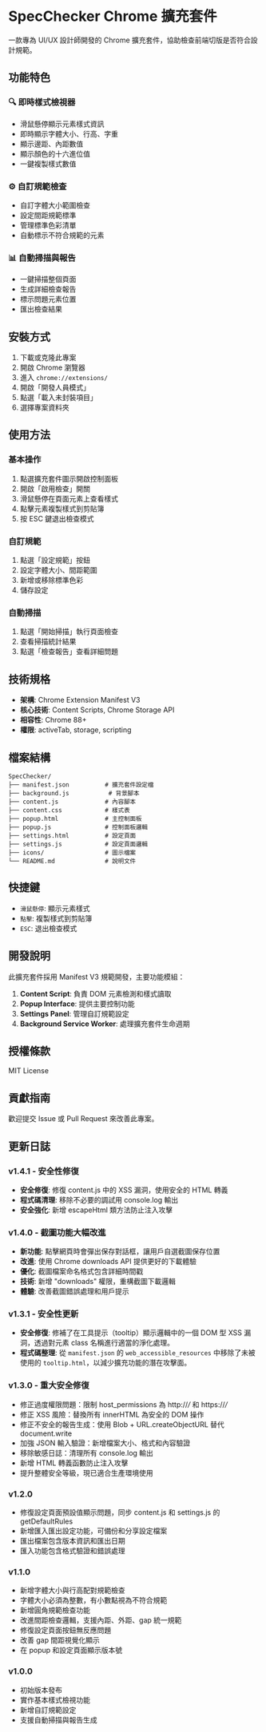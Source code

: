 # SpecChecker Chrome 擴充套件

一款專為 UI/UX 設計師開發的 Chrome 擴充套件，協助檢查前端切版是否符合設計規範。

## 功能特色

### 🔍 即時樣式檢視器
- 滑鼠懸停顯示元素樣式資訊
- 即時顯示字體大小、行高、字重
- 顯示邊距、內距數值
- 顯示顏色的十六進位值
- 一鍵複製樣式數值

### ⚙️ 自訂規範檢查
- 自訂字體大小範圍檢查
- 設定間距規範標準
- 管理標準色彩清單
- 自動標示不符合規範的元素

### 📊 自動掃描與報告
- 一鍵掃描整個頁面
- 生成詳細檢查報告
- 標示問題元素位置
- 匯出檢查結果

## 安裝方式

1. 下載或克隆此專案
2. 開啟 Chrome 瀏覽器
3. 進入 `chrome://extensions/`
4. 開啟「開發人員模式」
5. 點選「載入未封裝項目」
6. 選擇專案資料夾

## 使用方法

### 基本操作
1. 點選擴充套件圖示開啟控制面板
2. 開啟「啟用檢查」開關
3. 滑鼠懸停在頁面元素上查看樣式
4. 點擊元素複製樣式到剪貼簿
5. 按 ESC 鍵退出檢查模式

### 自訂規範
1. 點選「設定規範」按鈕
2. 設定字體大小、間距範圍
3. 新增或移除標準色彩
4. 儲存設定

### 自動掃描
1. 點選「開始掃描」執行頁面檢查
2. 查看掃描統計結果
3. 點選「檢查報告」查看詳細問題

## 技術規格

- **架構**: Chrome Extension Manifest V3
- **核心技術**: Content Scripts, Chrome Storage API
- **相容性**: Chrome 88+
- **權限**: activeTab, storage, scripting

## 檔案結構

```
SpecChecker/
├── manifest.json          # 擴充套件設定檔
├── background.js           # 背景腳本
├── content.js             # 內容腳本
├── content.css            # 樣式表
├── popup.html             # 主控制面板
├── popup.js               # 控制面板邏輯
├── settings.html          # 設定頁面
├── settings.js            # 設定頁面邏輯
├── icons/                 # 圖示檔案
└── README.md              # 說明文件
```

## 快捷鍵

- `滑鼠懸停`: 顯示元素樣式
- `點擊`: 複製樣式到剪貼簿
- `ESC`: 退出檢查模式

## 開發說明

此擴充套件採用 Manifest V3 規範開發，主要功能模組：

1. **Content Script**: 負責 DOM 元素檢測和樣式讀取
2. **Popup Interface**: 提供主要控制功能
3. **Settings Panel**: 管理自訂規範設定
4. **Background Service Worker**: 處理擴充套件生命週期

## 授權條款

MIT License

## 貢獻指南

歡迎提交 Issue 或 Pull Request 來改善此專案。

## 更新日誌

### v1.4.1 - 安全性修復
- **安全修復**: 修復 content.js 中的 XSS 漏洞，使用安全的 HTML 轉義
- **程式碼清理**: 移除不必要的調試用 console.log 輸出
- **安全強化**: 新增 escapeHtml 類方法防止注入攻擊

### v1.4.0 - 截圖功能大幅改進
- **新功能**: 點擊網頁時會彈出保存對話框，讓用戶自選截圖保存位置
- **改進**: 使用 Chrome downloads API 提供更好的下載體驗
- **優化**: 截圖檔案命名格式包含詳細時間戳
- **技術**: 新增 "downloads" 權限，重構截圖下載邏輯
- **體驗**: 改善截圖錯誤處理和用戶提示

### v1.3.1 - 安全性更新
- **安全修復**: 修補了在工具提示（tooltip）顯示邏輯中的一個 DOM 型 XSS 漏洞，透過對元素 class 名稱進行適當的淨化處理。
- **程式碼整理**: 從 `manifest.json` 的 `web_accessible_resources` 中移除了未被使用的 `tooltip.html`，以減少擴充功能的潛在攻擊面。

### v1.3.0 - 重大安全修復
- 修正過度權限問題：限制 host_permissions 為 http://*/* 和 https://*/*
- 修正 XSS 風險：替換所有 innerHTML 為安全的 DOM 操作
- 修正不安全的報告生成：使用 Blob + URL.createObjectURL 替代 document.write
- 加強 JSON 輸入驗證：新增檔案大小、格式和內容驗證
- 移除敏感日誌：清理所有 console.log 輸出
- 新增 HTML 轉義函數防止注入攻擊
- 提升整體安全等級，現已適合生產環境使用

### v1.2.0
- 修復設定頁面預設值顯示問題，同步 content.js 和 settings.js 的 getDefaultRules
- 新增匯入匯出設定功能，可備份和分享設定檔案
- 匯出檔案包含版本資訊和匯出日期
- 匯入功能包含格式驗證和錯誤處理

### v1.1.0
- 新增字體大小與行高配對規範檢查
- 字體大小必須為整數，有小數點視為不符合規範
- 新增圓角規範檢查功能
- 改進間距檢查邏輯，支援內距、外距、gap 統一規範
- 修復設定頁面按鈕無反應問題
- 改善 gap 間距視覺化顯示
- 在 popup 和設定頁面顯示版本號

### v1.0.0
- 初始版本發布
- 實作基本樣式檢視功能
- 新增自訂規範設定
- 支援自動掃描與報告生成
